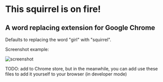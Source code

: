 # This squirrel is on fire!
## A word replacing extension for Google Chrome

Defaults to replacing the word "girl" with "squirrel".

Screenshot example:

![screenshot]("https://github.com/hsubox/fire-squirrel/blob/master/screenshot.png")

TODO: add to Chrome store, but in the meanwhile, you can add use these files to add it yourself to your browser (in developer mode)
